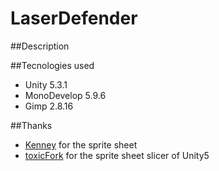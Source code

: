# LaserDefender

##Description



##Tecnologies used
- Unity 5.3.1
- MonoDevelop 5.9.6
- Gimp 2.8.16

##Thanks
- [Kenney](Kenney.nl) for the sprite sheet
- [toxicFork](https://github.com/toxicFork/Unity3D-TextureAtlasSlicer) for the sprite sheet slicer of Unity5
